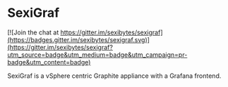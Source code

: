 # SexiGraf

[![Join the chat at https://gitter.im/sexibytes/sexigraf](https://badges.gitter.im/sexibytes/sexigraf.svg)](https://gitter.im/sexibytes/sexigraf?utm_source=badge&utm_medium=badge&utm_campaign=pr-badge&utm_content=badge)

SexiGraf is a vSphere centric Graphite appliance with a Grafana frontend.

